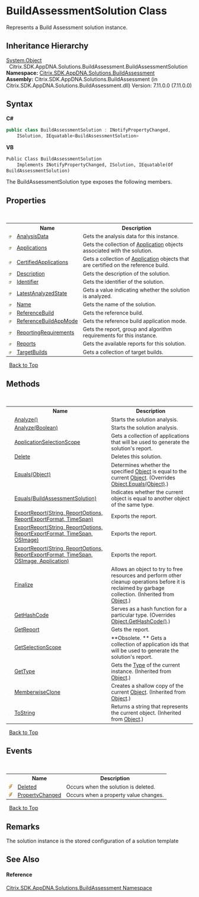# BuildAssessmentSolution Class
 

Represents a Build Assessment solution instance.


## Inheritance Hierarchy
<a href="http://msdn2.microsoft.com/en-us/library/e5kfa45b" target="_blank">System.Object</a><br />&nbsp;&nbsp;Citrix.SDK.AppDNA.Solutions.BuildAssessment.BuildAssessmentSolution<br />
**Namespace:**&nbsp;[Citrix.SDK.AppDNA.Solutions.BuildAssessment](853bdb50-ea5c-dc0d-0be0-7254b6c38034.md)<br />**Assembly:**&nbsp;Citrix.SDK.AppDNA.Solutions.BuildAssessment (in Citrix.SDK.AppDNA.Solutions.BuildAssessment.dll) Version: 7.11.0.0 (7.11.0.0)

## Syntax

**C#**
```csharp
public class BuildAssessmentSolution : INotifyPropertyChanged, 
	ISolution, IEquatable<BuildAssessmentSolution>
```

**VB**
```vbnet
Public Class BuildAssessmentSolution
	Implements INotifyPropertyChanged, ISolution, IEquatable(Of BuildAssessmentSolution)
```

The BuildAssessmentSolution type exposes the following members.


## Properties
&nbsp;<table><tr><th></th><th>Name</th><th>Description</th></tr><tr><td>![Public property](media/pubproperty.gif "Public property")</td><td><a href="1f99475b-1c24-f4f0-c784-1e382a4f8177">AnalysisData</a></td><td>
Gets the analysis data for this instance.</td></tr><tr><td>![Public property](media/pubproperty.gif "Public property")</td><td><a href="dd14e0e1-77f2-fdc0-d1be-fafcde0244cd">Applications</a></td><td>
Gets the collection of <a href="1779bfff-4b29-0f26-8a09-10acdd530bbc">Application</a> objects associated with the solution.</td></tr><tr><td>![Public property](media/pubproperty.gif "Public property")</td><td><a href="03851d73-0896-160b-138e-e432f02f9388">CertifiedApplications</a></td><td>
Gets a collection of <a href="1779bfff-4b29-0f26-8a09-10acdd530bbc">Application</a> objects that are certified on the reference build.</td></tr><tr><td>![Public property](media/pubproperty.gif "Public property")</td><td><a href="c73ea282-a4c7-f334-c972-e5f718e9cba6">Description</a></td><td>
Gets the description of the solution.</td></tr><tr><td>![Public property](media/pubproperty.gif "Public property")</td><td><a href="c936f7ec-a0d0-f913-518d-8fc96b36b217">Identifier</a></td><td>
Gets the identifier of the solution.</td></tr><tr><td>![Public property](media/pubproperty.gif "Public property")</td><td><a href="2b065918-3280-adaf-858a-904c236b9e81">LatestAnalyzedState</a></td><td>
Gets a value indicating whether the solution is analyzed.</td></tr><tr><td>![Public property](media/pubproperty.gif "Public property")</td><td><a href="4e8e9d7e-ad10-7c1a-a329-e002d3b6f29a">Name</a></td><td>
Gets the name of the solution.</td></tr><tr><td>![Public property](media/pubproperty.gif "Public property")</td><td><a href="395c4852-fed6-1559-4a94-ac763bf3bf38">ReferenceBuild</a></td><td>
Gets the reference build.</td></tr><tr><td>![Public property](media/pubproperty.gif "Public property")</td><td><a href="2a059949-3918-5372-2c80-21a8315a61d6">ReferenceBuildAppMode</a></td><td>
Gets the reference build application mode.</td></tr><tr><td>![Public property](media/pubproperty.gif "Public property")</td><td><a href="770a2697-43cd-7d01-cc4b-4d90e2730d0c">ReportingRequirements</a></td><td>
Gets the report, group and algorithm requirements for this instance.</td></tr><tr><td>![Public property](media/pubproperty.gif "Public property")</td><td><a href="24177ed0-5123-f7c7-23e1-851d0834b6d3">Reports</a></td><td>
Gets the available reports for this solution.</td></tr><tr><td>![Public property](media/pubproperty.gif "Public property")</td><td><a href="e96fdcc6-b762-e50c-1a17-a3212e8ffe3a">TargetBuilds</a></td><td>
Gets a collection of target builds.</td></tr></table>&nbsp;
<a href="#buildassessmentsolution-class">Back to Top</a>

## Methods
&nbsp;<table><tr><th></th><th>Name</th><th>Description</th></tr><tr><td>![Public method](media/pubmethod.gif "Public method")</td><td><a href="f8bfe1ff-a692-56c8-4718-58528ad0f513">Analyze()</a></td><td>
Starts the solution analysis.</td></tr><tr><td>![Public method](media/pubmethod.gif "Public method")</td><td><a href="26473ac2-0edd-d313-f24e-3181314f3b1d">Analyze(Boolean)</a></td><td>
Starts the solution analysis.</td></tr><tr><td>![Public method](media/pubmethod.gif "Public method")</td><td><a href="c3593399-e935-d951-647e-e9c8850a842d">ApplicationSelectionScope</a></td><td>
Gets a collection of applications that will be used to generate the solution's report.</td></tr><tr><td>![Public method](media/pubmethod.gif "Public method")</td><td><a href="9c50e323-71b4-d26d-2e12-902ccccffd38">Delete</a></td><td>
Deletes this solution.</td></tr><tr><td>![Public method](media/pubmethod.gif "Public method")</td><td><a href="e38b451e-d3f7-eba1-28f0-b8cddac13881">Equals(Object)</a></td><td>
Determines whether the specified <a href="http://msdn2.microsoft.com/en-us/library/e5kfa45b" target="_blank">Object</a> is equal to the current <a href="http://msdn2.microsoft.com/en-us/library/e5kfa45b" target="_blank">Object</a>.
 (Overrides <a href="http://msdn2.microsoft.com/en-us/library/bsc2ak47" target="_blank">Object.Equals(Object)</a>.)</td></tr><tr><td>![Public method](media/pubmethod.gif "Public method")</td><td><a href="db84c009-1261-e43b-f348-f26ace2a2cdf">Equals(BuildAssessmentSolution)</a></td><td>
Indicates whether the current object is equal to another object of the same type.</td></tr><tr><td>![Public method](media/pubmethod.gif "Public method")</td><td><a href="d52f9cb9-3077-98bb-2a77-10d6ce6e44a4">ExportReport(String, ReportOptions, ReportExportFormat, TimeSpan)</a></td><td>
Exports the report.</td></tr><tr><td>![Public method](media/pubmethod.gif "Public method")</td><td><a href="665fdcc2-9e3b-643f-0b69-b1eb5bde246d">ExportReport(String, ReportOptions, ReportExportFormat, TimeSpan, OSImage)</a></td><td>
Exports the report.</td></tr><tr><td>![Public method](media/pubmethod.gif "Public method")</td><td><a href="bb95e238-2e37-cd63-0da7-59ca3c6f8db5">ExportReport(String, ReportOptions, ReportExportFormat, TimeSpan, OSImage, Application)</a></td><td>
Exports the report.</td></tr><tr><td>![Protected method](media/protmethod.gif "Protected method")</td><td><a href="http://msdn2.microsoft.com/en-us/library/4k87zsw7" target="_blank">Finalize</a></td><td>
Allows an object to try to free resources and perform other cleanup operations before it is reclaimed by garbage collection.
 (Inherited from <a href="http://msdn2.microsoft.com/en-us/library/e5kfa45b" target="_blank">Object</a>.)</td></tr><tr><td>![Public method](media/pubmethod.gif "Public method")</td><td><a href="b57caa8c-375d-b5d9-a31e-b8ca95b872b1">GetHashCode</a></td><td>
Serves as a hash function for a particular type.
 (Overrides <a href="http://msdn2.microsoft.com/en-us/library/zdee4b3y" target="_blank">Object.GetHashCode()</a>.)</td></tr><tr><td>![Public method](media/pubmethod.gif "Public method")</td><td><a href="ff8f53db-151e-a40a-f24f-39b9abb9f3a1">GetReport</a></td><td>
Gets the report.</td></tr><tr><td>![Public method](media/pubmethod.gif "Public method")</td><td><a href="b506b993-a4f8-d6fa-2e96-29d090fad733">GetSelectionScope</a></td><td> **Obsolete. **
Gets a collection of application ids that will be used to generate the solution's report.</td></tr><tr><td>![Public method](media/pubmethod.gif "Public method")</td><td><a href="http://msdn2.microsoft.com/en-us/library/dfwy45w9" target="_blank">GetType</a></td><td>
Gets the <a href="http://msdn2.microsoft.com/en-us/library/42892f65" target="_blank">Type</a> of the current instance.
 (Inherited from <a href="http://msdn2.microsoft.com/en-us/library/e5kfa45b" target="_blank">Object</a>.)</td></tr><tr><td>![Protected method](media/protmethod.gif "Protected method")</td><td><a href="http://msdn2.microsoft.com/en-us/library/57ctke0a" target="_blank">MemberwiseClone</a></td><td>
Creates a shallow copy of the current <a href="http://msdn2.microsoft.com/en-us/library/e5kfa45b" target="_blank">Object</a>.
 (Inherited from <a href="http://msdn2.microsoft.com/en-us/library/e5kfa45b" target="_blank">Object</a>.)</td></tr><tr><td>![Public method](media/pubmethod.gif "Public method")</td><td><a href="http://msdn2.microsoft.com/en-us/library/7bxwbwt2" target="_blank">ToString</a></td><td>
Returns a string that represents the current object.
 (Inherited from <a href="http://msdn2.microsoft.com/en-us/library/e5kfa45b" target="_blank">Object</a>.)</td></tr></table>&nbsp;
<a href="#buildassessmentsolution-class">Back to Top</a>

## Events
&nbsp;<table><tr><th></th><th>Name</th><th>Description</th></tr><tr><td>![Public event](media/pubevent.gif "Public event")</td><td><a href="1a751d08-8cd6-9a03-a391-15f70a9f0078">Deleted</a></td><td>
Occurs when the solution is deleted.</td></tr><tr><td>![Public event](media/pubevent.gif "Public event")</td><td><a href="55c92e54-af2e-0ba5-3db3-d1bd88186149">PropertyChanged</a></td><td>
Occurs when a property value changes.</td></tr></table>&nbsp;
<a href="#buildassessmentsolution-class">Back to Top</a>

## Remarks
The solution instance is the stored configuration of a solution template

## See Also


#### Reference
<a href="853bdb50-ea5c-dc0d-0be0-7254b6c38034">Citrix.SDK.AppDNA.Solutions.BuildAssessment Namespace</a><br />